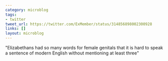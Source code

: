 ```yaml
---
category: microblog
tags:
- twitter
tweet_url: https://twitter.com/ExMember/status/314856898002300928
links: []
layout: microblog
---
```

"Elizabethans had so many words for female genitals that it is hard to speak a sentence of modern English without mentioning at least three"
